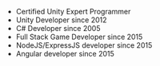 - Certified Unity Expert Programmer
- Unity Developer since 2012
- C# Developer since 2005
- Full Stack Game Developer since 2015
- NodeJS/ExpressJS developer since 2015
- Angular developer since 2015
